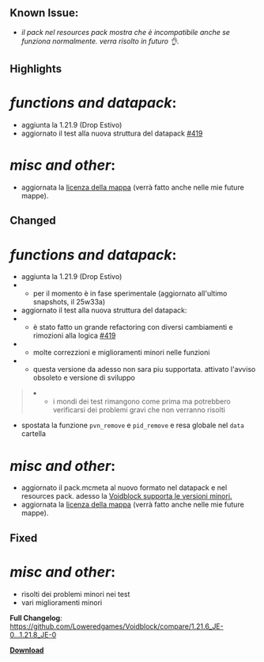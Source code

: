 ## Known Issue:

- _il pack nel resources pack mostra che è incompatibile anche se funziona normalmente. verra risolto in futuro 👌._

## Highlights

# _functions and datapack_:

- aggiunta la 1.21.9 (Drop Estivo)
- aggiornato il test alla nuova struttura del datapack [#419](https://github.com/Loweredgames/Voidblock/issues/419)

# _misc and other_:

- aggiornata la [licenza della mappa](https://loweredgames.github.io/license.html) (verrà fatto anche nelle mie future mappe).

## Changed

# _functions and datapack_:

- aggiunta la 1.21.9 (Drop Estivo)
- - per il momento è in fase sperimentale (aggiornato all'ultimo snapshots, il 25w33a)
- aggiornato il test alla nuova struttura del datapack:
- - è stato fatto un grande refactoring con diversi cambiamenti e rimozioni alla logica [#419](https://github.com/Loweredgames/Voidblock/issues/419)
- - molte correzzioni e miglioramenti minori nelle funzioni
- - questa versione da adesso non sara piu supportata. attivato l'avviso obsoleto e versione di sviluppo
> - - i mondi dei test rimangono come prima ma potrebbero verificarsi dei problemi gravi che non verranno risolti
- spostata la funzione ```pvn_remove``` e ```pid_remove``` e resa globale nel ```data``` cartella

# _misc and other_:

- aggiornato il pack.mcmeta al nuovo formato nel datapack e nel resources pack. adesso la [Voidblock supporta le versioni minori.](https://www.minecraft.net/en-us/article/minecraft-snapshot-25w31a)
- aggiornata la [licenza della mappa](https://loweredgames.github.io/license.html) (verrà fatto anche nelle mie future mappe).

## Fixed

# _misc and other_:

- risolti dei problemi minori nei test
- vari miglioramenti minori

**Full Changelog**: https://github.com/Loweredgames/Voidblock/compare/1.21.6_JE-0...1.21.8_JE-0

[**Download**](https://github.com/Loweredgames/Voidblock/releases/tag/1.21.8_JE-0)